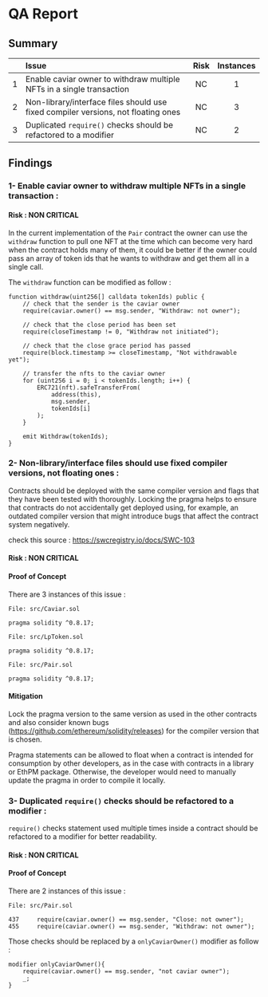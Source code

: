 
# QA Report

## Summary

|               | Issue         | Risk     | Instances     |
| :-------------: |:-------------|:-------------:|:-------------:|
| 1     | Enable caviar owner to withdraw multiple NFTs in a single transaction | NC | 1 |
| 2     | Non-library/interface files should use fixed compiler versions, not floating ones | NC| 3  |
| 3     | Duplicated `require()` checks should be refactored to a modifier  | NC | 2 |


## Findings

### 1- Enable caviar owner to withdraw multiple NFTs in a single transaction :

#### Risk : NON CRITICAL

In the current implementation of the `Pair` contract the owner can use the `withdraw` function to pull one NFT at the time which can become very hard when the contract holds many of them, it could be better if the owner could pass an array of token ids that he wants to withdraw and get them all in a single call.

The `withdraw` function can be modified as follow :

```
function withdraw(uint256[] calldata tokenIds) public {
    // check that the sender is the caviar owner
    require(caviar.owner() == msg.sender, "Withdraw: not owner");

    // check that the close period has been set
    require(closeTimestamp != 0, "Withdraw not initiated");

    // check that the close grace period has passed
    require(block.timestamp >= closeTimestamp, "Not withdrawable yet");

    // transfer the nfts to the caviar owner
    for (uint256 i = 0; i < tokenIds.length; i++) {
        ERC721(nft).safeTransferFrom(
            address(this),
            msg.sender,
            tokenIds[i]
        );
    }

    emit Withdraw(tokenIds);
}
```


### 2- Non-library/interface files should use fixed compiler versions, not floating ones :

Contracts should be deployed with the same compiler version and flags that they have been tested with thoroughly. Locking the pragma helps to ensure that contracts do not accidentally get deployed using, for example, an outdated compiler version that might introduce bugs that affect the contract system negatively.

check this source : https://swcregistry.io/docs/SWC-103

#### Risk : NON CRITICAL

#### Proof of Concept

There are 3 instances of this issue :

```
File: src/Caviar.sol

pragma solidity ^0.8.17;

File: src/LpToken.sol

pragma solidity ^0.8.17;

File: src/Pair.sol

pragma solidity ^0.8.17;
```

#### Mitigation
Lock the pragma version to the same version as used in the other contracts and also consider known bugs (https://github.com/ethereum/solidity/releases) for the compiler version that is chosen.

Pragma statements can be allowed to float when a contract is intended for consumption by other developers, as in the case with contracts in a library or EthPM package. Otherwise, the developer would need to manually update the pragma in order to compile it locally.


### 3- Duplicated `require()` checks should be refactored to a modifier :

`require()` checks statement used multiple times inside a contract should be refactored to a modifier for better readability.

#### Risk : NON CRITICAL

#### Proof of Concept

There are 2 instances of this issue :

```
File: src/Pair.sol

437     require(caviar.owner() == msg.sender, "Close: not owner");
455     require(caviar.owner() == msg.sender, "Withdraw: not owner");
```

Those checks should be replaced by a `onlyCaviarOwner()` modifier as follow :

```
modifier onlyCaviarOwner(){
    require(caviar.owner() == msg.sender, "not caviar owner");
    _;
}
```